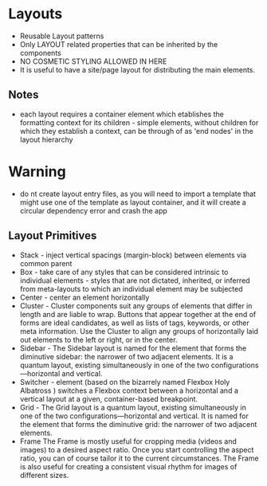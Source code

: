 # Layouts

-   Reusable Layout patterns
-   Only LAYOUT related properties that can be inherited by the components
-   NO COSMETIC STYLING ALLOWED IN HERE
-   It is useful to have a site/page layout for distributing the main elements.

## Notes

-   each layout requires a container element which etablishes the formatting context for its children - simple elements, without children for which they establish a context, can be through of as 'end nodes' in the layout hierarchy

# Warning

-   do nt create layout entry files, as you will need to import a template that might use one of the template as layout container, and it will create a circular dependency error and crash the app

## Layout Primitives

-   Stack - inject vertical spacings (margin-block) between elements via common parent
-   Box - take care of any styles that can be considered intrinsic to individual elements - styles that are not dictated, inherited, or inferred from meta-layouts to which an individual element may be subjected
-   Center - center an element horizontally
-   Cluster - Cluster components suit any groups of elements that differ in length and are liable to wrap. Buttons that appear together at the end of forms are ideal candidates, as well as lists of tags, keywords, or other meta information. Use the Cluster to align any groups of horizontally laid out elements to the left or right, or in the center.
-   Sidebar - The Sidebar layout is named for the element that forms the diminutive sidebar: the narrower of two adjacent elements. It is a quantum layout, existing simultaneously in one of the two configurations—horizontal and vertical.
-   Switcher - element (based on the bizarrely named Flexbox Holy Albatross ) switches a Flexbox context between a horizontal and a vertical layout at a given, container-based breakpoint.
-   Grid - The Grid layout is a quantum layout, existing simultaneously in one of the two configurations—horizontal and vertical. It is named for the element that forms the diminutive grid: the narrower of two adjacent elements.
-   Frame The Frame is mostly useful for cropping media (videos and images) to a desired aspect ratio. Once you start controlling the aspect ratio, you can of course tailor it to the current circumstances. The Frame is also useful for creating a consistent visual rhythm for images of different sizes.
